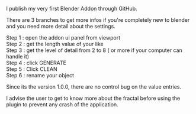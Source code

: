 I publish my very first Blender Addon through GitHub.

There are 3 branches to get more infos if you're completely new to blender and you need more detail about the settings.

Step 1 : open the addon ui panel from viewport
<br>
Step 2 : get the length value of your like
<br>
Step 3 : get the level of detail from 2 to 8 ( or more if your computer can handle it)
<br>
Step 4 : click GENERATE
<br>
Step 5 : Click CLEAN
<br>
Step 6 : rename your object

Since its the version 1.0.0, there are no control bug on the value entries.

I advise the user to get to know more about the fractal before using the plugin to prevent any crash of the application.
